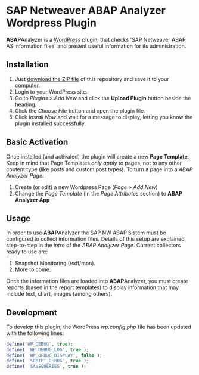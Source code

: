 # SAP Netweaver ABAP Analyzer Wordpress Plugin
**ABAP**Analyzer is a [WordPress](https://wordpress.org/) plugin, that checks 'SAP Netweaver ABAP AS information files' and present useful information for its administration.

## Installation
1. Just [download the ZIP file](/archive/master.zip) of this repository and save it to your computer.
2. Login to your WordPress site.
3. Go to *Plugins > Add New* and click the **Upload Plugin** button beside the heading.
4. Click the *Choose File* button and open the plugin file.
5. Click *Install Now* and wait for a message to display, letting you know the plugin installed successfully.

## Basic Activation
Once installed (and activated) the plugin will create a new **Page Template**.
Keep in mind that Page Templates *only apply* to pages, not to any other content type (like posts and custom post types).
To turn a page into a *ABAP Analyzer Page*:

1. Create (or edit) a new Wordpress Page (*Page > Add New*)
2. Change the *Page Template* (in the *Page Attributes* section) to **ABAP Analyzer App**

## Usage
In order to use **ABAP**Analyzer the SAP NW ABAP Sistem must be configured to collect information files. Details of this setup are explained step-to-step in the *intro* of the  *ABAP Analyzer Page*.
Current collectors ready to use are:

1. Snapshot Monitoring (/sdf/mon).
2. More to come.

Once the information files are loaded into **ABAP**Analyzer, you must create reports (based in the report templates) to display information that may include text, chart, images (among others).

## Development
To develop this plugin, the WordPress *wp.config.php* file has been updated with the following lines:

```php
define('WP_DEBUG', true);
define( 'WP_DEBUG_LOG', true );
define( 'WP_DEBUG_DISPLAY', false );
define( 'SCRIPT_DEBUG', true );
define( 'SAVEQUERIES', true );
```